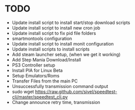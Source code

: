 # TODO
* Update install script to install start/stop download scripts
* Update install script to install new cron job
* Update install script to fix pid file folders
* smartmontools configuration
* Update install script to install monit configuration
* Update install scripts to install scripts
* Add steam launcher setup, (when we get it working)
* Add Step Mania Download/Install
* PS3 Controller setup
* Install PIA for Linux Beta
* Setup Emulators/Roms
* Transfer Files from the main PC
* Unsuccessfully transmission command output
* sudo wget https://raw.github.com/sivel/speedtest-cli/master/speedtest_cli.py
* Change announce retry time, transmission
